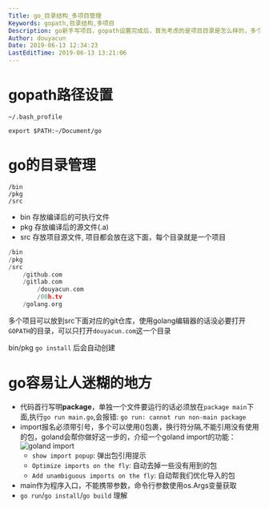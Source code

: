 ```yaml
---
Title: go_目录结构_多项目管理
Keywords: gopath,目录结构,多项目
Description: go新手写项目，gopath设置完成后，首先考虑的是项目目录是怎么样的，多个项目是如何区分的，
Author: douyacun
Date: 2019-06-13 12:34:23
LastEditTime: 2019-06-13 13:21:06
---
```


# gopath路径设置
`~/.bash_profile`
```shell
export $PATH:~/Document/go
```
# go的目录管理
```
/bin
/pkg
/src
```
- bin 存放编译后的可执行文件
- pkg 存放编译后的源文件(.a)
- src 存放项目源文件, 项目都会放在这下面，每个目录就是一个项目

```go
/bin
/pkg
/src
    /github.com
    /gitlab.com
        /douyacun.com
        /00h.tv
    /golang.org
```
多个项目可以放到src下面对应的git仓库，使用golang编辑器的话没必要打开`GOPATH`的目录，可以只打开`douyacun.com`这一个目录

bin/pkg `go install` 后会自动创建

# go容易让人迷糊的地方
- 代码首行写明**package**，单独一个文件要运行的话必须放在`package main`下面,执行`go run main.go`,会报错: `go run: cannot run non-main package`
- import报名必须带引号，多个可以使用()包裹，换行符分隔,不能引用没有使用的包，goland会帮你做好这一步的，介绍一个goland import的功能：
![goland import](./asserts/goland-import.png)
  - `show import popup`: 弹出包引用提示
  - `Optimize imports on the fly`: 自动去掉一些没有用到的包 
  - `Add unambiguous imports on the fly`: 自动帮我们优化导入的包
- main作为程序入口，不能携带参数，命令行参数使用os.Args变量获取
- `go run`/`go install`/`go build` 理解